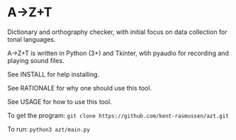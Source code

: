 # A→Z+T
<p>Dictionary and orthography checker, with initial focus on data collection for tonal languages.</p>
<p>A→Z+T is written in Python (3+) and Tkinter, wtih pyaudio for recording and playing sound files.</p>
<p>See INSTALL for help installing.</p>
<p>See RATIONALE for why one should use this tool.</p>
<p>See USAGE for how to use this tool.</p>
<p>To get the program: <code>git clone https://github.com/kent-rasmussen/azt.git</code></p>
<p>To run: <code>python3 azt/main.py</code></p>
